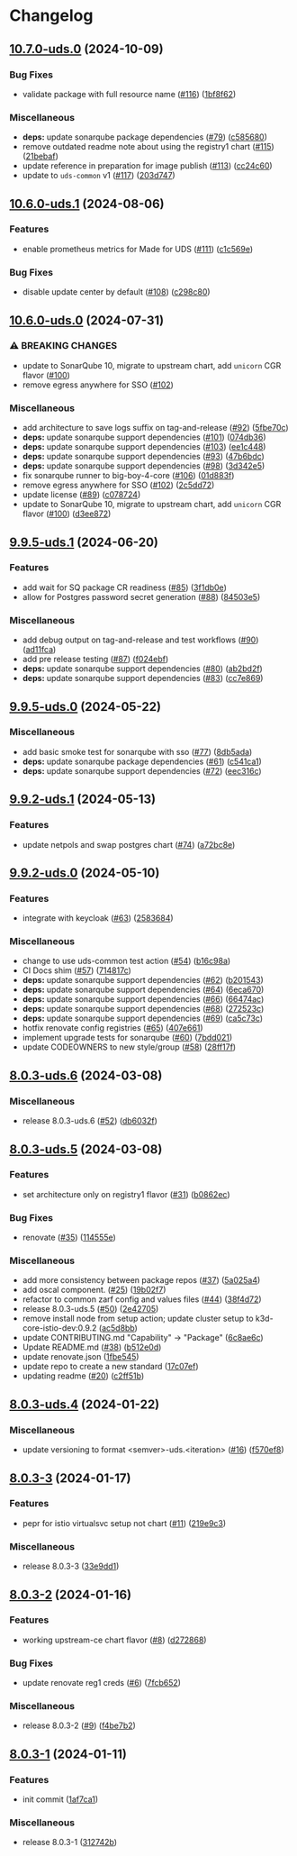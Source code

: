# Changelog

## [10.7.0-uds.0](https://github.com/defenseunicorns/uds-package-sonarqube/compare/v10.6.0-uds.1...v10.7.0-uds.0) (2024-10-09)


### Bug Fixes

* validate package with full resource name ([#116](https://github.com/defenseunicorns/uds-package-sonarqube/issues/116)) ([1bf8f62](https://github.com/defenseunicorns/uds-package-sonarqube/commit/1bf8f62227c69d16ec871d998c3a94367e0e5720))


### Miscellaneous

* **deps:** update sonarqube package dependencies ([#79](https://github.com/defenseunicorns/uds-package-sonarqube/issues/79)) ([c585680](https://github.com/defenseunicorns/uds-package-sonarqube/commit/c5856802cf47a0a814a0753952d7f5596318cb47))
* remove outdated readme note about using the registry1 chart ([#115](https://github.com/defenseunicorns/uds-package-sonarqube/issues/115)) ([21bebaf](https://github.com/defenseunicorns/uds-package-sonarqube/commit/21bebaf303860102ab3889cfecc9225607b750d3))
* update reference in preparation for image publish ([#113](https://github.com/defenseunicorns/uds-package-sonarqube/issues/113)) ([cc24c60](https://github.com/defenseunicorns/uds-package-sonarqube/commit/cc24c606eb81cbb7782977ac23f41d057a8064cf))
* update to `uds-common` v1 ([#117](https://github.com/defenseunicorns/uds-package-sonarqube/issues/117)) ([203d747](https://github.com/defenseunicorns/uds-package-sonarqube/commit/203d7478e6e1afe2712c83bfd6153f0aaadb3d16))

## [10.6.0-uds.1](https://github.com/defenseunicorns/uds-package-sonarqube/compare/v10.6.0-uds.0...v10.6.0-uds.1) (2024-08-06)


### Features

* enable prometheus metrics for Made for UDS ([#111](https://github.com/defenseunicorns/uds-package-sonarqube/issues/111)) ([c1c569e](https://github.com/defenseunicorns/uds-package-sonarqube/commit/c1c569e5222d760c562c736e277e4e7a1e28db79))


### Bug Fixes

* disable update center by default ([#108](https://github.com/defenseunicorns/uds-package-sonarqube/issues/108)) ([c298c80](https://github.com/defenseunicorns/uds-package-sonarqube/commit/c298c805bfb2608265cdc92a6bb32e12356e1eaa))

## [10.6.0-uds.0](https://github.com/defenseunicorns/uds-package-sonarqube/compare/v9.9.5-uds.1...v10.6.0-uds.0) (2024-07-31)


### ⚠ BREAKING CHANGES

* update to SonarQube 10, migrate to upstream chart, add `unicorn` CGR flavor ([#100](https://github.com/defenseunicorns/uds-package-sonarqube/issues/100))
* remove egress anywhere for SSO ([#102](https://github.com/defenseunicorns/uds-package-sonarqube/issues/102))

### Miscellaneous

* add architecture to save logs suffix on tag-and-release ([#92](https://github.com/defenseunicorns/uds-package-sonarqube/issues/92)) ([5fbe70c](https://github.com/defenseunicorns/uds-package-sonarqube/commit/5fbe70ce2cbbd83363e3a03b19bf2a3848eade3f))
* **deps:** update sonarqube support dependencies ([#101](https://github.com/defenseunicorns/uds-package-sonarqube/issues/101)) ([074db36](https://github.com/defenseunicorns/uds-package-sonarqube/commit/074db362f834d6672603d7e281b265a35c9885cf))
* **deps:** update sonarqube support dependencies ([#103](https://github.com/defenseunicorns/uds-package-sonarqube/issues/103)) ([ee1c448](https://github.com/defenseunicorns/uds-package-sonarqube/commit/ee1c4484f636b12872838f0ecdadb59a74458f03))
* **deps:** update sonarqube support dependencies ([#93](https://github.com/defenseunicorns/uds-package-sonarqube/issues/93)) ([47b6bdc](https://github.com/defenseunicorns/uds-package-sonarqube/commit/47b6bdc2fc34a903aa162cf4d08139c40368b9a4))
* **deps:** update sonarqube support dependencies ([#98](https://github.com/defenseunicorns/uds-package-sonarqube/issues/98)) ([3d342e5](https://github.com/defenseunicorns/uds-package-sonarqube/commit/3d342e5a39e6745f134d5fbf6822948efb03dbe3))
* fix sonarqube runner to big-boy-4-core ([#106](https://github.com/defenseunicorns/uds-package-sonarqube/issues/106)) ([01d883f](https://github.com/defenseunicorns/uds-package-sonarqube/commit/01d883f6eed9a690e2628a23be51b14a4c46a318))
* remove egress anywhere for SSO ([#102](https://github.com/defenseunicorns/uds-package-sonarqube/issues/102)) ([2c5dd72](https://github.com/defenseunicorns/uds-package-sonarqube/commit/2c5dd7264308e2e94734c6d8aea910bc979bea42))
* update license ([#89](https://github.com/defenseunicorns/uds-package-sonarqube/issues/89)) ([c078724](https://github.com/defenseunicorns/uds-package-sonarqube/commit/c078724aac7d441824678d467b7ae042e1a43066))
* update to SonarQube 10, migrate to upstream chart, add `unicorn` CGR flavor ([#100](https://github.com/defenseunicorns/uds-package-sonarqube/issues/100)) ([d3ee872](https://github.com/defenseunicorns/uds-package-sonarqube/commit/d3ee8728a41635702ca056859c0c7b0cc5359b84))

## [9.9.5-uds.1](https://github.com/defenseunicorns/uds-package-sonarqube/compare/v9.9.5-uds.0...v9.9.5-uds.1) (2024-06-20)


### Features

* add wait for SQ package CR readiness ([#85](https://github.com/defenseunicorns/uds-package-sonarqube/issues/85)) ([3f1db0e](https://github.com/defenseunicorns/uds-package-sonarqube/commit/3f1db0e054012f98f75328971987b163b0e27fff))
* allow for Postgres password secret generation ([#88](https://github.com/defenseunicorns/uds-package-sonarqube/issues/88)) ([84503e5](https://github.com/defenseunicorns/uds-package-sonarqube/commit/84503e592fb0726809d8ba6e7c99e9c27507ba76))


### Miscellaneous

* add debug output on tag-and-release and test workflows ([#90](https://github.com/defenseunicorns/uds-package-sonarqube/issues/90)) ([ad11fca](https://github.com/defenseunicorns/uds-package-sonarqube/commit/ad11fca8641fcb3a3125dbe022993137df20772c))
* add pre release testing ([#87](https://github.com/defenseunicorns/uds-package-sonarqube/issues/87)) ([f024ebf](https://github.com/defenseunicorns/uds-package-sonarqube/commit/f024ebfc32829e0f186ab5b49aa67efa5dc8b8da))
* **deps:** update sonarqube support dependencies ([#80](https://github.com/defenseunicorns/uds-package-sonarqube/issues/80)) ([ab2bd2f](https://github.com/defenseunicorns/uds-package-sonarqube/commit/ab2bd2f055b8617925db2ceed086093375b31126))
* **deps:** update sonarqube support dependencies ([#83](https://github.com/defenseunicorns/uds-package-sonarqube/issues/83)) ([cc7e869](https://github.com/defenseunicorns/uds-package-sonarqube/commit/cc7e869ee75d41d467ac5e15b386355ad0f17542))

## [9.9.5-uds.0](https://github.com/defenseunicorns/uds-package-sonarqube/compare/v9.9.2-uds.1...v9.9.5-uds.0) (2024-05-22)


### Miscellaneous

* add basic smoke test for sonarqube with sso ([#77](https://github.com/defenseunicorns/uds-package-sonarqube/issues/77)) ([8db5ada](https://github.com/defenseunicorns/uds-package-sonarqube/commit/8db5ada567c0182331649da1aa307fcbd31fe733))
* **deps:** update sonarqube package dependencies ([#61](https://github.com/defenseunicorns/uds-package-sonarqube/issues/61)) ([c541ca1](https://github.com/defenseunicorns/uds-package-sonarqube/commit/c541ca1ce87e6433ab63b63abfde937e64a0838b))
* **deps:** update sonarqube support dependencies ([#72](https://github.com/defenseunicorns/uds-package-sonarqube/issues/72)) ([eec316c](https://github.com/defenseunicorns/uds-package-sonarqube/commit/eec316c9aec312195105dc3a5d8f4a551be42b31))

## [9.9.2-uds.1](https://github.com/defenseunicorns/uds-package-sonarqube/compare/v9.9.2-uds.0...v9.9.2-uds.1) (2024-05-13)


### Features

* update netpols and swap postgres chart ([#74](https://github.com/defenseunicorns/uds-package-sonarqube/issues/74)) ([a72bc8e](https://github.com/defenseunicorns/uds-package-sonarqube/commit/a72bc8e041dbb91799e53cf9b6b86493f090ed40))

## [9.9.2-uds.0](https://github.com/defenseunicorns/uds-package-sonarqube/compare/v8.0.3-uds.6...v9.9.2-uds.0) (2024-05-10)


### Features

* integrate with keycloak ([#63](https://github.com/defenseunicorns/uds-package-sonarqube/issues/63)) ([2583684](https://github.com/defenseunicorns/uds-package-sonarqube/commit/2583684b048207d14213409f62d7c70fea999bb4))


### Miscellaneous

* change to use uds-common test action ([#54](https://github.com/defenseunicorns/uds-package-sonarqube/issues/54)) ([b16c98a](https://github.com/defenseunicorns/uds-package-sonarqube/commit/b16c98aef3dfe0b0458dada35e518d1118eec200))
* CI Docs shim ([#57](https://github.com/defenseunicorns/uds-package-sonarqube/issues/57)) ([714817c](https://github.com/defenseunicorns/uds-package-sonarqube/commit/714817c8d1e694e80c76c079190cad69475c9b50))
* **deps:** update sonarqube support dependencies ([#62](https://github.com/defenseunicorns/uds-package-sonarqube/issues/62)) ([b201543](https://github.com/defenseunicorns/uds-package-sonarqube/commit/b201543bca9912ee47600e05080dece66da3d29d))
* **deps:** update sonarqube support dependencies ([#64](https://github.com/defenseunicorns/uds-package-sonarqube/issues/64)) ([6eca670](https://github.com/defenseunicorns/uds-package-sonarqube/commit/6eca67019840a6a249840d7ed34a5057be20e516))
* **deps:** update sonarqube support dependencies ([#66](https://github.com/defenseunicorns/uds-package-sonarqube/issues/66)) ([66474ac](https://github.com/defenseunicorns/uds-package-sonarqube/commit/66474ac6d605972c3cbd3caa8eade8161fa48e08))
* **deps:** update sonarqube support dependencies ([#68](https://github.com/defenseunicorns/uds-package-sonarqube/issues/68)) ([272523c](https://github.com/defenseunicorns/uds-package-sonarqube/commit/272523c5af9c20dfd29a670bde808ec7c984d295))
* **deps:** update sonarqube support dependencies ([#69](https://github.com/defenseunicorns/uds-package-sonarqube/issues/69)) ([ca5c73c](https://github.com/defenseunicorns/uds-package-sonarqube/commit/ca5c73c3cb93e6e523f97a12173aa5f77a15a8c2))
* hotfix renovate config registries ([#65](https://github.com/defenseunicorns/uds-package-sonarqube/issues/65)) ([407e661](https://github.com/defenseunicorns/uds-package-sonarqube/commit/407e66133bde030177be6bfbc21f1273f9a1a31a))
* implement upgrade tests for sonarqube ([#60](https://github.com/defenseunicorns/uds-package-sonarqube/issues/60)) ([7bdd021](https://github.com/defenseunicorns/uds-package-sonarqube/commit/7bdd0215c1d6cbe47de2771acac2e86716061a89))
* update CODEOWNERS to new style/group ([#58](https://github.com/defenseunicorns/uds-package-sonarqube/issues/58)) ([28ff17f](https://github.com/defenseunicorns/uds-package-sonarqube/commit/28ff17f4dcad7113522ffd19ec70e5c336935737))

## [8.0.3-uds.6](https://github.com/defenseunicorns/uds-package-sonarqube/compare/v8.0.3-uds.5...v8.0.3-uds.6) (2024-03-08)


### Miscellaneous

* release 8.0.3-uds.6 ([#52](https://github.com/defenseunicorns/uds-package-sonarqube/issues/52)) ([db6032f](https://github.com/defenseunicorns/uds-package-sonarqube/commit/db6032fe3fc7d37cc074ffc24fbfffc8e27b8e97))

## [8.0.3-uds.5](https://github.com/defenseunicorns/uds-package-sonarqube/compare/v8.0.3-uds.4...v8.0.3-uds.5) (2024-03-08)


### Features

* set architecture only on registry1 flavor ([#31](https://github.com/defenseunicorns/uds-package-sonarqube/issues/31)) ([b0862ec](https://github.com/defenseunicorns/uds-package-sonarqube/commit/b0862ec60979287c185c3c3a396c76716fe3ec07))


### Bug Fixes

* renovate ([#35](https://github.com/defenseunicorns/uds-package-sonarqube/issues/35)) ([114555e](https://github.com/defenseunicorns/uds-package-sonarqube/commit/114555e6425b5c481e1419150c3f1126789d6fdf))


### Miscellaneous

* add more consistency between package repos ([#37](https://github.com/defenseunicorns/uds-package-sonarqube/issues/37)) ([5a025a4](https://github.com/defenseunicorns/uds-package-sonarqube/commit/5a025a4e0fe6ca4394e0e105cfc8a3d0a4aa9668))
* add oscal component. ([#25](https://github.com/defenseunicorns/uds-package-sonarqube/issues/25)) ([19b02f7](https://github.com/defenseunicorns/uds-package-sonarqube/commit/19b02f78458f11cd04ebb18d33f1fe003c61c678))
* refactor to common zarf config and values files ([#44](https://github.com/defenseunicorns/uds-package-sonarqube/issues/44)) ([38f4d72](https://github.com/defenseunicorns/uds-package-sonarqube/commit/38f4d72d5857027bf064453fe08078be12c0b119))
* release 8.0.3-uds.5 ([#50](https://github.com/defenseunicorns/uds-package-sonarqube/issues/50)) ([2e42705](https://github.com/defenseunicorns/uds-package-sonarqube/commit/2e42705171e53b8a433364d5510240c987e57be0))
* remove install node from setup action; update cluster setup to k3d-core-istio-dev:0.9.2 ([ac5d8bb](https://github.com/defenseunicorns/uds-package-sonarqube/commit/ac5d8bbb3f2dc0f5b7f5c2ce1470a7ac03369b18))
* update CONTRIBUTING.md "Capability" -&gt; "Package" ([6c8ae6c](https://github.com/defenseunicorns/uds-package-sonarqube/commit/6c8ae6c7851d4a5ce6808a70e3c77d588f3dee07))
* Update README.md ([#38](https://github.com/defenseunicorns/uds-package-sonarqube/issues/38)) ([b512e0d](https://github.com/defenseunicorns/uds-package-sonarqube/commit/b512e0d7605b6f1ef2ef8fa2fd18159aee4061ca))
* update renovate.json ([1fbe545](https://github.com/defenseunicorns/uds-package-sonarqube/commit/1fbe545e0d642bbaffe1f002f207b10cd863727d))
* update repo to create a new standard ([17c07ef](https://github.com/defenseunicorns/uds-package-sonarqube/commit/17c07ef184b46b6f747765870cd30e0c6f4c8a63))
* updating readme ([#20](https://github.com/defenseunicorns/uds-package-sonarqube/issues/20)) ([c2ff51b](https://github.com/defenseunicorns/uds-package-sonarqube/commit/c2ff51b77d7508a464ae4ca71f69de4dd2658ea5))

## [8.0.3-uds.4](https://github.com/defenseunicorns/uds-package-sonarqube/compare/v8.0.3-uds.3...v8.0.3-uds.4) (2024-01-22)


### Miscellaneous

* update versioning to format \<semver\>-uds.\<iteration\> ([#16](https://github.com/defenseunicorns/uds-package-sonarqube/pull/16)) ([f570ef8](https://github.com/defenseunicorns/uds-package-sonarqube/commit/f570ef8f5334b747d6c77f2264d1e668fb6cac59))

## [8.0.3-3](https://github.com/defenseunicorns/uds-package-sonarqube/compare/v8.0.3-2...v8.0.3-3) (2024-01-17)


### Features

* pepr for istio virtualsvc setup not chart ([#11](https://github.com/defenseunicorns/uds-package-sonarqube/issues/11)) ([219e9c3](https://github.com/defenseunicorns/uds-package-sonarqube/commit/219e9c3d5b0fbfbbf4b17acbe1218064f8bbc5bc))


### Miscellaneous

* release 8.0.3-3 ([33e9dd1](https://github.com/defenseunicorns/uds-package-sonarqube/commit/33e9dd1553cb31d049a59fd93973fc142b6725c0))

## [8.0.3-2](https://github.com/defenseunicorns/uds-package-sonarqube/compare/v8.0.3-1...v8.0.3-2) (2024-01-16)


### Features

* working upstream-ce chart flavor ([#8](https://github.com/defenseunicorns/uds-package-sonarqube/issues/8)) ([d272868](https://github.com/defenseunicorns/uds-package-sonarqube/commit/d272868043ee76c4e18b8594fa92773ce701da76))


### Bug Fixes

* update renovate reg1 creds ([#6](https://github.com/defenseunicorns/uds-package-sonarqube/issues/6)) ([7fcb652](https://github.com/defenseunicorns/uds-package-sonarqube/commit/7fcb652342dc0052d5485bb69cc19db3bb89fee3))


### Miscellaneous

* release 8.0.3-2 ([#9](https://github.com/defenseunicorns/uds-package-sonarqube/issues/9)) ([f4be7b2](https://github.com/defenseunicorns/uds-package-sonarqube/commit/f4be7b2536241415d603320d5edad8b18c871740))

## [8.0.3-1](https://github.com/defenseunicorns/uds-package-sonarqube/compare/v8.0.3-1...v8.0.3-1) (2024-01-11)


### Features

* init commit ([1af7ca1](https://github.com/defenseunicorns/uds-package-sonarqube/commit/1af7ca1b95d4061c15a7d81375ec4cce2a478447))


### Miscellaneous

* release 8.0.3-1 ([312742b](https://github.com/defenseunicorns/uds-package-sonarqube/commit/312742b4ec7abb03ff597f36e0c3a3a954940b83))
